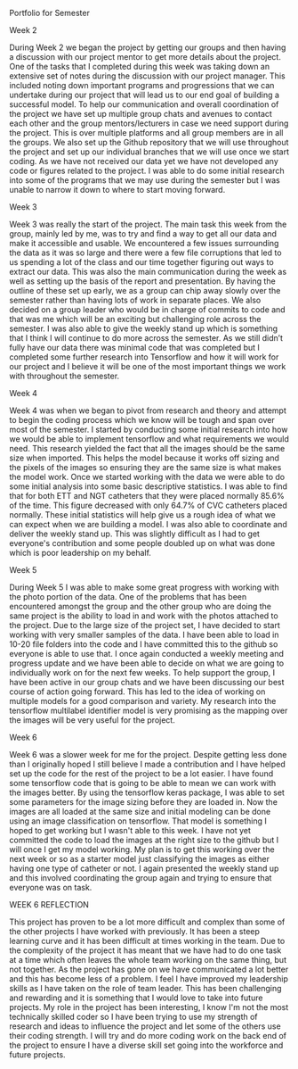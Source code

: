Portfolio for Semester

Week 2

During Week 2 we began the project by getting our groups and then having a discussion with our project mentor to get more details about the project. One of the tasks that I completed during this week was taking down an extensive set of notes during the discussion with our project manager. This included noting down important programs and progressions that we can undertake during our project that will lead us to our end goal of building a successful model. To help our communication and overall coordination of the project we have set up multiple group chats and avenues to contact each other and the group mentors/lecturers in case we need support during the project. This is over multiple platforms and all group members are in all the groups. We also set up the Github repository that we will use throughout the project and set up our individual branches that we will use once we start coding. As we have not received our data yet we have not developed any code or figures related to the project. I was able to do some initial research into some of the programs that we may use during the semester but I was unable to narrow it down to where to start moving forward.

Week 3 

Week 3 was really the start of the project. The main task this week from the group, mainly led by me, was to try and find a way to get all our data and make it accessible and usable. We encountered a few issues surrounding the data as it was so large and there were a few file corruptions that led to us spending a lot of the class and our time together figuring out ways to extract our data. This was also the main communication during the week as well as setting up the basis of the report and presentation. By having the outline of these set up early, we as a group can chip away slowly over the semester rather than having lots of work in separate places. We also decided on a group leader who would be in charge of commits to code and that was me which will be an exciting but challenging role across the semester. I was also able to give the weekly stand up which is something that I think I will continue to do more across the semester. As we still didn’t fully have our data there was minimal code that was completed but I completed some further research into Tensorflow and how it will work for our project and I believe it will be one of the most important things we work with throughout the semester.

Week 4

Week 4 was when we began to pivot from research and theory and attempt to begin the coding process which we know will be tough and span over most of the semester. I started by conducting some initial research into how we would be able to implement tensorflow and what requirements we would need. This research yielded the fact that all the images should be the same size when imported. This helps the model because it works off sizing and the pixels of the images so ensuring they are the same size is what makes the model work. Once we started working with the data we were able to do some initial analysis into some basic descriptive statistics. I was able to find that for both ETT and NGT catheters that they were placed normally 85.6% of the time. This figure decreased with only 64.7% of CVC catheters placed normally. These initial statistics will help give us a rough idea of what we can expect when we are building a model. I was also able to coordinate and deliver the weekly stand up. This was slightly difficult as I had to get everyone's contribution and some people doubled up on what was done which is poor leadership on my behalf.

Week 5

During Week 5 I was able to make some great progress with working with the photo portion of the data. One of the problems that has been encountered amongst the group and the other group who are doing the same project is the ability to load in and work with the photos attached to the project. Due to the large size of the project set, I have decided to start working with very smaller samples of the data. I have been able to load in 10-20 file folders into the code and I have committed this to the github so everyone is able to use that. I once again conducted a weekly meeting and progress update and we have been able to decide on what we are going to individually work on for the next few weeks. To help support the group, I have been active in our group chats and we have been discussing our best course of action going forward. This has led to the idea of working on multiple models for a good comparison and variety. My research into the tensorflow multilabel identifier model is very promising as the mapping over the images will be very useful for the project.

Week 6

Week 6 was a slower week for me for the project. Despite getting less done than I originally hoped I still believe I made a contribution and I have helped set up the code for the rest of the project to be a lot easier. I have found some tensorflow code that is going to be able to mean we can work with the images better. By using the tensorflow keras package, I was able to set some parameters for the image sizing before they are loaded in. Now the images are all loaded at the same size and initial modeling can be done using an image classification on tensorflow. That model is something I hoped to get working but I wasn't able to this week. I have not yet committed the code to load the images at the right size to the github but I will once I get my model working. My plan is to get this working over the next week or so as a starter model just classifying the images as either having one type of catheter or not. I again presented the weekly stand up and this involved coordinating the group again and trying to ensure that everyone was on task.

WEEK 6 REFLECTION

This project has proven to be a lot more difficult and complex than some of the other projects I have worked with previously. It has been a steep learning curve and it has been difficult at times working in the team. Due to the complexity of the project it has meant that we have had to do one task at a time which often leaves the whole team working on the same thing, but not together. As the project has gone on we have communicated a lot better and this has become less of a problem. I feel I have improved my leadership skills as I have taken on the role of team leader. This has been challenging and rewarding and it is something that I would love to take into future projects. My role in the project has been interesting, I know I'm not the most technically skilled coder so I have been trying to use my strength of research and ideas to influence the project and let some of the others use their coding strength. I will try and do more coding work on the back end of the project to ensure I have a diverse skill set going into the workforce and future projects.



